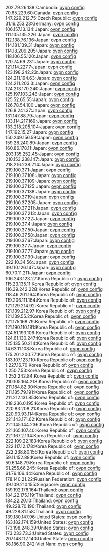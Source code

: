 202.79.26.138:Cambodia: [ovpn config](vpn/202_79_26_138.ovpn)  
70.65.229.60:Canada: [ovpn config](vpn/70_65_229_60.ovpn)  
147.229.212.75:Czech Republic: [ovpn config](vpn/147_229_212_75.ovpn)  
31.16.253.23:Germany: [ovpn config](vpn/31_16_253_23.ovpn)  
106.157.13.134:Japan: [ovpn config](vpn/106_157_13_134.ovpn)  
111.105.135.226:Japan: [ovpn config](vpn/111_105_135_226.ovpn)  
112.138.76.136:Japan: [ovpn config](vpn/112_138_76_136.ovpn)  
114.181.139.31:Japan: [ovpn config](vpn/114_181_139_31.ovpn)  
114.18.209.205:Japan: [ovpn config](vpn/114_18_209_205.ovpn)  
118.106.55.120:Japan: [ovpn config](vpn/118_106_55_120.ovpn)  
120.74.69.231:Japan: [ovpn config](vpn/120_74_69_231.ovpn)  
121.114.227.7:Japan: [ovpn config](vpn/121_114_227_7.ovpn)  
123.198.242.23:Japan: [ovpn config](vpn/123_198_242_23.ovpn)  
124.211.194.63:Japan: [ovpn config](vpn/124_211_194_63.ovpn)  
124.211.203.3:Japan: [ovpn config](vpn/124_211_203_3.ovpn)  
124.213.170.240:Japan: [ovpn config](vpn/124_213_170_240.ovpn)  
125.197.103.248:Japan: [ovpn config](vpn/125_197_103_248.ovpn)  
125.52.65.55:Japan: [ovpn config](vpn/125_52_65_55.ovpn)  
126.78.54.100:Japan: [ovpn config](vpn/126_78_54_100.ovpn)  
126.8.241.37:Japan: [ovpn config](vpn/126_8_241_37.ovpn)  
131.147.88.79:Japan: [ovpn config](vpn/131_147_88_79.ovpn)  
133.114.217.169:Japan: [ovpn config](vpn/133_114_217_169.ovpn)  
133.218.205.104:Japan: [ovpn config](vpn/133_218_205_104.ovpn)  
147.192.15.27:Japan: [ovpn config](vpn/147_192_15_27.ovpn)  
150.249.156.59:Japan: [ovpn config](vpn/150_249_156_59.ovpn)  
159.28.240.89:Japan: [ovpn config](vpn/159_28_240_89.ovpn)  
160.86.178.11:Japan: [ovpn config](vpn/160_86_178_11.ovpn)  
203.135.252.45:Japan: [ovpn config](vpn/203_135_252_45.ovpn)  
210.153.238.147:Japan: [ovpn config](vpn/210_153_238_147.ovpn)  
218.216.238.214:Japan: [ovpn config](vpn/218_216_238_214.ovpn)  
219.100.37.1:Japan: [ovpn config](vpn/219_100_37_1.ovpn)  
219.100.37.108:Japan: [ovpn config](vpn/219_100_37_108.ovpn)  
219.100.37.109:Japan: [ovpn config](vpn/219_100_37_109.ovpn)  
219.100.37.125:Japan: [ovpn config](vpn/219_100_37_125.ovpn)  
219.100.37.138:Japan: [ovpn config](vpn/219_100_37_138.ovpn)  
219.100.37.19:Japan: [ovpn config](vpn/219_100_37_19.ovpn)  
219.100.37.205:Japan: [ovpn config](vpn/219_100_37_205.ovpn)  
219.100.37.211:Japan: [ovpn config](vpn/219_100_37_211.ovpn)  
219.100.37.213:Japan: [ovpn config](vpn/219_100_37_213.ovpn)  
219.100.37.22:Japan: [ovpn config](vpn/219_100_37_22.ovpn)  
219.100.37.4:Japan: [ovpn config](vpn/219_100_37_4.ovpn)  
219.100.37.50:Japan: [ovpn config](vpn/219_100_37_50.ovpn)  
219.100.37.58:Japan: [ovpn config](vpn/219_100_37_58.ovpn)  
219.100.37.67:Japan: [ovpn config](vpn/219_100_37_67.ovpn)  
219.100.37.7:Japan: [ovpn config](vpn/219_100_37_7.ovpn)  
219.100.37.77:Japan: [ovpn config](vpn/219_100_37_77.ovpn)  
219.100.37.90:Japan: [ovpn config](vpn/219_100_37_90.ovpn)  
222.10.34.56:Japan: [ovpn config](vpn/222_10_34_56.ovpn)  
39.110.126.147:Japan: [ovpn config](vpn/39_110_126_147.ovpn)  
60.70.11.211:Japan: [ovpn config](vpn/60_70_11_211.ovpn)  
106.243.123.27:Korea Republic of: [ovpn config](vpn/106_243_123_27.ovpn)  
115.23.135.11:Korea Republic of: [ovpn config](vpn/115_23_135_11.ovpn)  
116.39.242.228:Korea Republic of: [ovpn config](vpn/116_39_242_228.ovpn)  
118.46.201.164:Korea Republic of: [ovpn config](vpn/118_46_201_164.ovpn)  
119.206.111.164:Korea Republic of: [ovpn config](vpn/119_206_111_164.ovpn)  
121.129.214.92:Korea Republic of: [ovpn config](vpn/121_129_214_92.ovpn)  
121.139.212.97:Korea Republic of: [ovpn config](vpn/121_139_212_97.ovpn)  
121.139.55.2:Korea Republic of: [ovpn config](vpn/121_139_55_2.ovpn)  
121.175.168.79:Korea Republic of: [ovpn config](vpn/121_175_168_79.ovpn)  
121.190.110.181:Korea Republic of: [ovpn config](vpn/121_190_110_181.ovpn)  
124.51.193.106:Korea Republic of: [ovpn config](vpn/124_51_193_106.ovpn)  
124.61.130.247:Korea Republic of: [ovpn config](vpn/124_61_130_247.ovpn)  
125.135.50.214:Korea Republic of: [ovpn config](vpn/125_135_50_214.ovpn)  
14.63.11.108:Korea Republic of: [ovpn config](vpn/14_63_11_108.ovpn)  
175.201.200.77:Korea Republic of: [ovpn config](vpn/175_201_200_77.ovpn)  
183.107.123.110:Korea Republic of: [ovpn config](vpn/183_107_123_110.ovpn)  
1.227.16.70:Korea Republic of: [ovpn config](vpn/1_227_16_70.ovpn)  
1.250.7.53:Korea Republic of: [ovpn config](vpn/1_250_7_53.ovpn)  
1.252.242.84:Korea Republic of: [ovpn config](vpn/1_252_242_84.ovpn)  
210.105.164.218:Korea Republic of: [ovpn config](vpn/210_105_164_218.ovpn)  
211.184.82.30:Korea Republic of: [ovpn config](vpn/211_184_82_30.ovpn)  
211.185.79.191:Korea Republic of: [ovpn config](vpn/211_185_79_191.ovpn)  
211.212.131.85:Korea Republic of: [ovpn config](vpn/211_212_131_85.ovpn)  
218.236.0.195:Korea Republic of: [ovpn config](vpn/218_236_0_195.ovpn)  
220.83.208.21:Korea Republic of: [ovpn config](vpn/220_83_208_21.ovpn)  
220.90.93.114:Korea Republic of: [ovpn config](vpn/220_90_93_114.ovpn)  
221.143.171.62:Korea Republic of: [ovpn config](vpn/221_143_171_62.ovpn)  
221.145.144.236:Korea Republic of: [ovpn config](vpn/221_145_144_236.ovpn)  
221.165.107.40:Korea Republic of: [ovpn config](vpn/221_165_107_40.ovpn)  
221.167.2.134:Korea Republic of: [ovpn config](vpn/221_167_2_134.ovpn)  
222.109.22.183:Korea Republic of: [ovpn config](vpn/222_109_22_183.ovpn)  
222.117.12.178:Korea Republic of: [ovpn config](vpn/222_117_12_178.ovpn)  
222.238.80.156:Korea Republic of: [ovpn config](vpn/222_238_80_156.ovpn)  
59.11.152.88:Korea Republic of: [ovpn config](vpn/59_11_152_88.ovpn)  
59.6.148.79:Korea Republic of: [ovpn config](vpn/59_6_148_79.ovpn)  
61.255.66.245:Korea Republic of: [ovpn config](vpn/61_255_66_245.ovpn)  
61.76.106.44:Korea Republic of: [ovpn config](vpn/61_76_106_44.ovpn)  
178.140.21.22:Russian Federation: [ovpn config](vpn/178_140_21_22.ovpn)  
39.109.210.155:Singapore: [ovpn config](vpn/39_109_210_155.ovpn)  
159.192.178.164:Thailand: [ovpn config](vpn/159_192_178_164.ovpn)  
184.22.175.119:Thailand: [ovpn config](vpn/184_22_175_119.ovpn)  
184.22.20.10:Thailand: [ovpn config](vpn/184_22_20_10.ovpn)  
49.228.70.190:Thailand: [ovpn config](vpn/49_228_70_190.ovpn)  
49.228.81.158:Thailand: [ovpn config](vpn/49_228_81_158.ovpn)  
139.180.147.96:United States: [ovpn config](vpn/139_180_147_96.ovpn)  
163.182.174.159:United States: [ovpn config](vpn/163_182_174_159.ovpn)  
173.198.248.39:United States: [ovpn config](vpn/173_198_248_39.ovpn)  
173.233.73.3:United States: [ovpn config](vpn/173_233_73_3.ovpn)  
207.148.112.140:United States: [ovpn config](vpn/207_148_112_140.ovpn)  
58.186.90.242:Viet Nam: [ovpn config](vpn/58_186_90_242.ovpn)  
